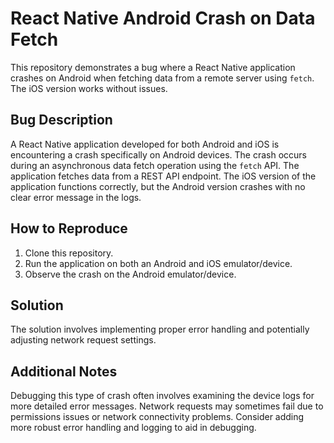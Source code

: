 # React Native Android Crash on Data Fetch

This repository demonstrates a bug where a React Native application crashes on Android when fetching data from a remote server using `fetch`. The iOS version works without issues.

## Bug Description

A React Native application developed for both Android and iOS is encountering a crash specifically on Android devices. The crash occurs during an asynchronous data fetch operation using the `fetch` API.  The application fetches data from a REST API endpoint.  The iOS version of the application functions correctly, but the Android version crashes with no clear error message in the logs.

## How to Reproduce

1. Clone this repository.
2. Run the application on both an Android and iOS emulator/device.
3. Observe the crash on the Android emulator/device.

## Solution

The solution involves implementing proper error handling and potentially adjusting network request settings.

## Additional Notes

Debugging this type of crash often involves examining the device logs for more detailed error messages. Network requests may sometimes fail due to permissions issues or network connectivity problems.  Consider adding more robust error handling and logging to aid in debugging.